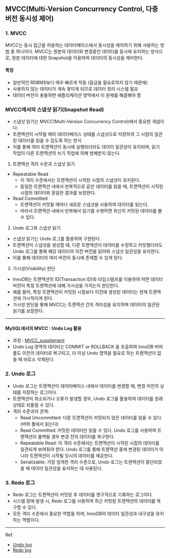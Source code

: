 ## MVCC(Multi-Version Concurrency Control, 다중 버전 동시성 제어)

### 1. MVCC
MVCC는 동시 접근을 허용하는 데이터베이스에서 동시성을 제어하기 위해 사용하는 방법 중 하나이다.
MVCC는 원본의 데이터와 변경중인 데이터를 동시에 유지하는 방식으로, 원본 데이터에 대한 Snapshot을 이용하여 데이터의 동시성을 제어한다.


#### 특징
- 일반적인 RDBMS보다 매우 빠르게 작동 (잠금을 필요로하지 않기 때문에)
- 사용하지 않는 데이터가 계속 쌓이게 되므로 데이터 정리 시스템 필요
- 데이터 버전이 충돌하면 애플리케이션 영역에서 이 문제를 해결해야 함


### MVCC에서의 스냅샷 읽기(Snapshot Read)
- 스냅샷 읽기는 MVCC(Multi-Version Concurrency Control)에서 중요한 개념이다.
- 트랜잭션이 시작될 때의 데이터베이스 상태를 스냅샷으로 저장하여 그 시점의 일관된 데이터를 읽을 수 있도록 하는 방식
- 이를 통해 여러 트랜잭션이 동시에 실행되더라도 데이터 일관성이 유지되며, 읽기 작업이 다른 트랜잭션의 쓰기 작업에 의해 방해받지 않는다.


1. 트랜잭션 격리 수준과 스냅샷 읽기
- Repeatable Read
  - 이 격리 수준에서는 트랜잭션이 시작된 시점의 스냅샷이 유지된다.
  - 동일한 트랜잭션 내에서 반복적으로 같은 데이터를 읽을 때, 트랜잭션이 시작된 시점의 데이터와 동일한 결과를 보장한다.
- Read Committed
  - 트랜잭션이 커밋될 때마다 새로운 스냅샷을 사용하여 데이터를 읽는다.
  - 따라서 트랜잭션 내에서 반복해서 읽기를 수행하면 최신의 커밋된 데이터를 볼 수 있다.


2. Undo 로그와 스냅샷 읽기
- 스냅샷 읽기는 Undo 로그를 활용하여 구현된다.
- 트랜잭션이 스냅샷을 생성할 때, 다른 트랜잭션이 데이터를 수정하고 커밋했더라도 Undo 로그를 통해 해당 데이터의 이전 버전을 읽어와 스냅샷 일관성을 유지한다.
- 이를 통해 데이터의 여러 버전이 동시에 존재할 수 있게 된다.


3. 가시성(Visibility) 판단
- InnoDB는 트랜잭션의 ID(Transaction ID)와 타임스탬프를 이용하여 어떤 데이터 버전이 특정 트랜잭션에 대해 가시성을 가지는지 판단한다.
- 예를 들어, 특정 트랜잭션이 커밋된 시점보다 이전에 생성된 데이터는 현재 트랜잭션에 가시적이게 된다.
- 가시성 판단을 통해 MVCC는 트랜잭션 간의 격리성을 유지하며 데이터의 일관된 읽기를 보장한다.



***


#### MySQL에서의 MVCC : Undo Log 활용
- 과정 : [MVCC_supplement](https://github.com/Pearl-K/database_study/blob/main/chapter5/source/MVCC_supplement.md#%EC%96%B8%EB%91%90-%EB%A1%9C%EA%B7%B8-undo-log-%ED%99%9C%EC%9A%A9)
- Undo Log 영역의 데이터는 COMMIT or ROLLBACK 을 호출하여 InnoDB 버퍼풀도 이전의 데이터로 복구되고, 더 이상 Undo 영역을 필요로 하는 트랜잭션이 없을 때 비로소 삭제된다.


### 2. Undo 로그
- Undo 로그는 트랜잭션이 데이터베이스 내에서 데이터를 변경할 때, 변경 이전의 상태를 저장하는 로그이다.
- 트랜잭션이 취소되거나 오류가 발생할 경우, Undo 로그를 활용하여 데이터를 원래 상태로 되돌릴 수 있다.
- 격리 수준과의 관계:
  - Read Uncommitted: 다른 트랜잭션이 커밋되지 않은 데이터를 읽을 수 있다. (버퍼 풀에서 읽는다)
  - Read Committed: 커밋된 데이터만 읽을 수 있다. Undo 로그를 사용하여 트랜잭션이 롤백될 경우 변경 전의 데이터를 복구한다.
  - Repeatable Read: 이 격리 수준에서는 트랜잭션이 시작된 시점의 데이터를 일관되게 보여줘야 한다. Undo 로그를 통해 트랜잭션 중에 변경된 데이터가 아니라 트랜잭션이 시작될 당시의 데이터를 제공한다.
  - Serializable: 가장 엄격한 격리 수준으로, Undo 로그는 트랜잭션이 중단되었을 때 데이터 일관성을 유지하는 데 사용된다.


### 3. Redo 로그
- Redo 로그는 트랜잭션이 커밋된 후 데이터를 영구적으로 기록하는 로그이다.
- 시스템 장애 발생 시, Redo 로그를 사용하여 최근 커밋된 트랜잭션의 데이터를 복구할 수 있다.
- 모든 격리 수준에서 중요한 역할을 하며, InnoDB의 데이터 일관성과 내구성을 유지하는 역할이다.



***

Ref.
- [Undo log](https://myinfrabox.tistory.com/262)
- [Redo log](https://myinfrabox.tistory.com/259)


